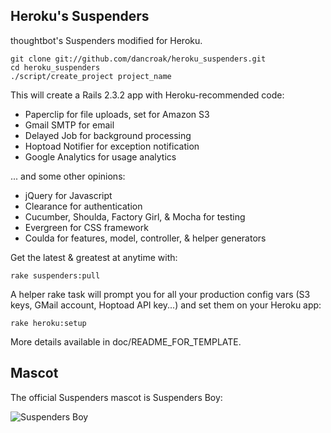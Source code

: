 Heroku's Suspenders
-------------------

thoughtbot's Suspenders modified for Heroku.

    git clone git://github.com/dancroak/heroku_suspenders.git
    cd heroku_suspenders
    ./script/create_project project_name

This will create a Rails 2.3.2 app with Heroku-recommended code:

* Paperclip for file uploads, set for Amazon S3
* Gmail SMTP for email
* Delayed Job for background processing
* Hoptoad Notifier for exception notification
* Google Analytics for usage analytics

... and some other opinions:

* jQuery for Javascript
* Clearance for authentication
* Cucumber, Shoulda, Factory Girl, & Mocha for testing
* Evergreen for CSS framework
* Coulda for features, model, controller, & helper generators

Get the latest & greatest at anytime with:

    rake suspenders:pull

A helper rake task will prompt you for all your production config vars (S3
keys, GMail account, Hoptoad API key...) and set them on your Heroku app:

    rake heroku:setup

More details available in doc/README_FOR_TEMPLATE.

Mascot
------

The official Suspenders mascot is Suspenders Boy:

![Suspenders Boy](http://media.tumblr.com/1TEAMALpseh5xzf0Jt6bcwSMo1_400.png)


